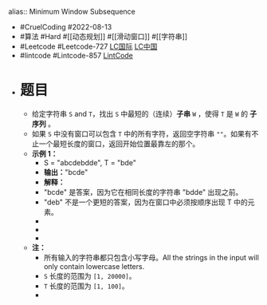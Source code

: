 alias:: Minimum Window Subsequence
- #CruelCoding #2022-08-13
- #算法 #Hard #[[动态规划]] #[[滑动窗口]] #[[字符串]]
- #Leetcode #Leetcode-727 [LC国际](https://leetcode.com/problems/minimum-window-subsequence/) [LC中国](https://leetcode.cn/problems/minimum-window-subsequence/)
- #lintcode #Lintcode-857 [LintCode](https://www.lintcode.com/problem/857/)
- # 题目
	- 给定字符串 `S` and `T`，找出 `S` 中最短的（连续）**子串** `W` ，使得 `T` 是 `W` 的 **子序列** 。
	- 如果 `S` 中没有窗口可以包含 `T` 中的所有字符，返回空字符串 `""`。如果有不止一个最短长度的窗口，返回开始位置最靠左的那个。
	- **示例 1：**
		- S = "abcdebdde", T = "bde"
		- **输出：**"bcde"
		- **解释：**
		- "bcde" 是答案，因为它在相同长度的字符串 "bdde" 出现之前。
		- "deb" 不是一个更短的答案，因为在窗口中必须按顺序出现 T 中的元素。
		-
		-
		-
	- **注：**
		- 所有输入的字符串都只包含小写字母。All the strings in the input will only contain lowercase letters.
		- `S` 长度的范围为 `[1, 20000]`。
		- `T` 长度的范围为 `[1, 100]`。
		-